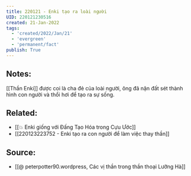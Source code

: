 ```yaml
---
title: 220121 - Enki tạo ra loài người
UID: 220121230516
created: 21-Jan-2022
tags:
  - 'created/2022/Jan/21'
  - 'evergreen'
  - 'permanent/fact'
publish: True
---
```

## Notes:
[[Thần Enki]] được coi là cha đẻ của loài người, ông đã nặn đất sét thành hình con người và thổi hơi để tạo ra sự sống.

## Related:
- [[💥 Enki giống với Đấng Tạo Hóa trong Cựu Ước]]
- [[220123223752 - Enki tạo ra con người để làm việc thay thần]]
## Source:
- [[@ peterpotter90.wordpress, Các vị thần trong thần thoại Lưỡng Hà]]

